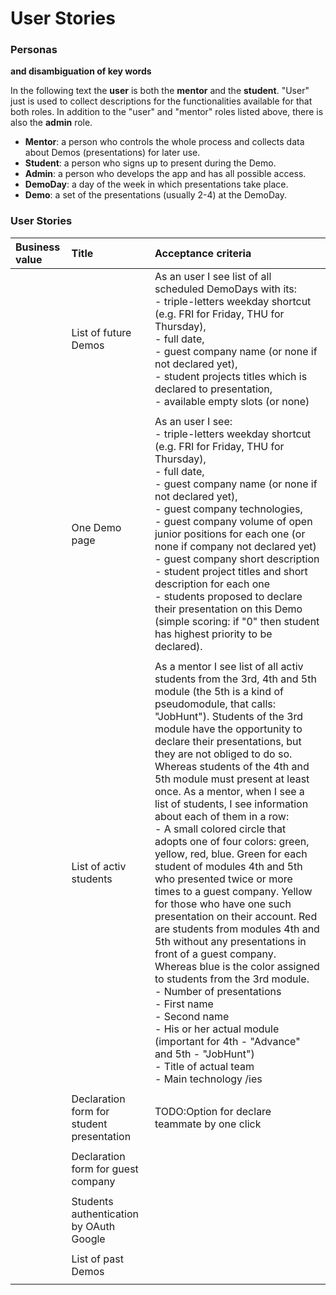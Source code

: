 # User Stories  
  
### Personas  
**and disambiguation of key words**  
  
In the following text the **user** is both the **mentor** and the **student**. "User" just is used to collect descriptions for the functionalities available for that both roles. In addition to the "user" and "mentor" roles listed above, there is also the **admin** role.  
- **Mentor**: a person who controls the whole process and collects data about Demos (presentations) for later use.  
- **Student**: a person who signs up to present during the Demo.  
- **Admin**: a person who develops the app and has all possible access.
- **DemoDay**: a day of the week in which presentations take place.   
- **Demo**: a set of the presentations (usually 2-4) at the DemoDay.  
  
### User Stories

| **Business value** | **Title** | **Acceptance criteria** |  
| :--- | :--- | :--- |  
|      | List of future Demos | As an user I see list of all scheduled DemoDays with its:<br/>- triple-letters weekday shortcut (e.g. FRI for Friday, THU for Thursday),<br/>- full date,<br/>- guest company name (or none if not declared yet),<br/>- student projects titles which is declared to presentation,<br/>- available empty slots (or none) |
|      |   |   |  
|      | One Demo page | As an user I see:<br/>- triple-letters weekday shortcut (e.g. FRI for Friday, THU for Thursday),<br/>- full date,<br/>- guest company name (or none if not declared yet),<br/>- guest company technologies,<br/>- guest company volume of open junior positions for each one (or none if company not declared yet)<br/>- guest company short description<br/>- student project titles and short description for each one<br/>- students proposed to declare their presentation on this Demo (simple scoring: if "0" then student has highest priority to be declared). |
|      |   |   |  
|      | List of activ students | As a mentor I see list of all activ students from the 3rd, 4th and 5th module (the 5th is a kind of pseudomodule, that calls: "JobHunt"). Students of the 3rd module have the opportunity to declare their presentations, but they are not obliged to do so. Whereas students of the 4th and 5th module must present at least once. As a mentor, when I see a list of students, I see information about each of them in a row:<br/>- A small colored circle that adopts one of four colors: green, yellow, red, blue. Green for each student of modules 4th and 5th who presented twice or more times to a guest company. Yellow for those who have one such presentation on their account. Red are students from modules 4th and 5th without any presentations in front of a guest company. Whereas blue is the color assigned to students from the 3rd module.<br/>- Number of presentations<br/>- First name<br/>- Second name<br/>- His or her actual module (important for 4th - "Advance" and 5th - "JobHunt")<br/>- Title of actual team<br/>- Main technology /ies |
|      |   |   |
|      | Declaration form for student presentation | TODO:Option for declare teammate by one click |
|      |   |   |
|      | Declaration form for guest company |   |
|      |   |   |
|      | Students authentication by OAuth Google |   |
|      |   |   | 
|      | List of past Demos |   |
|      |   |   |